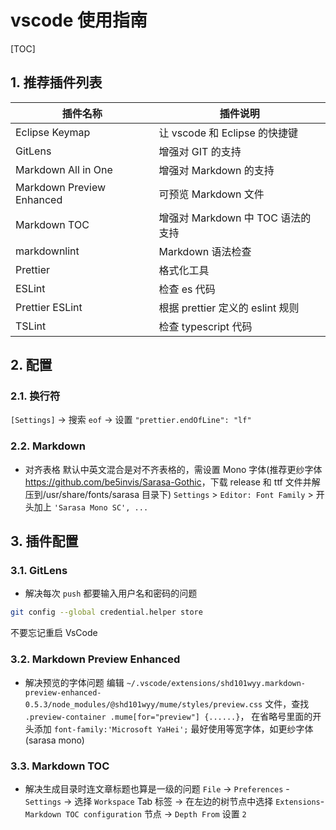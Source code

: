 # vscode 使用指南

[TOC]

## 1. 推荐插件列表

| 插件名称                  | 插件说明                          |
| ------------------------- | --------------------------------- |
| Eclipse Keymap            | 让 vscode 和 Eclipse 的快捷键     |
| GitLens                   | 增强对 GIT 的支持                 |
| Markdown All in One       | 增强对 Markdown 的支持            |
| Markdown Preview Enhanced | 可预览 Markdown 文件              |
| Markdown TOC              | 增强对 Markdown 中 TOC 语法的支持 |
| markdownlint              | Markdown 语法检查                 |
| Prettier                  | 格式化工具                        |
| ESLint                    | 检查 es 代码                      |
| Prettier ESLint           | 根据 prettier 定义的 eslint 规则  |
| TSLint                    | 检查 typescript 代码              |

## 2. 配置

### 2.1. 换行符

`[Settings]` -> 搜索 `eof` -> 设置 `"prettier.endOfLine": "lf"`

### 2.2. Markdown

- 对齐表格
  默认中英文混合是对不齐表格的，需设置 Mono 字体(推荐更纱字体<https://github.com/be5invis/Sarasa-Gothic>，下载 release 和 ttf 文件并解压到/usr/share/fonts/sarasa 目录下)
  `Settings` > `Editor: Font Family` > 开头加上 `'Sarasa Mono SC', ...`

## 3. 插件配置

### 3.1. GitLens

- 解决每次 `push` 都要输入用户名和密码的问题

```sh
git config --global credential.helper store
```

不要忘记重启 VsCode

### 3.2. Markdown Preview Enhanced

- 解决预览的字体问题
  编辑 `~/.vscode/extensions/shd101wyy.markdown-preview-enhanced-0.5.3/node_modules/@shd101wyy/mume/styles/preview.css` 文件，查找 `.preview-container .mume[for="preview"] {......}`， 在省略号里面的开头添加 `font-family:'Microsoft YaHei';`
  最好使用等宽字体，如更纱字体(sarasa mono)

### 3.3. Markdown TOC

- 解决生成目录时连文章标题也算是一级的问题
  `File` -> `Preferences` - `Settings` -> 选择 `Workspace` Tab 标签 -> 在左边的树节点中选择 `Extensions`-`Markdown TOC configuration` 节点 -> `Depth From` 设置 `2`
